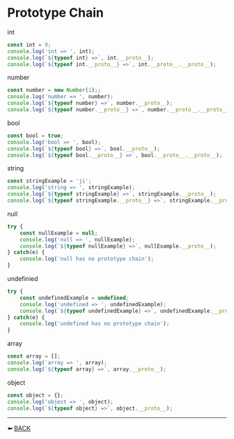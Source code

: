 # Prototype Chain

int

```javascript
const int = 9;
console.log('int => ', int);
console.log(`${typeof int} =>`, int.__proto__);
console.log(`${typeof int.__proto__} =>`, int.__proto__.__proto__);
```

number

```javascript
const number = new Number(1);;
console.log('number => ', number);
console.log(`${typeof number} =>`, number.__proto__);
console.log(`${typeof number.__proto__} =>`, number.__proto__.__proto__);
```

bool
```javascript
const bool = true;
console.log('bool => ', bool);
console.log(`${typeof bool} =>`, bool.__proto__);
console.log(`${typeof bool.__proto__} =>`, bool.__proto__.__proto__);
```
string
```javascript
const stringExample = 'ji';
console.log('string => ', stringExample);
console.log(`${typeof stringExample} =>`, stringExample.__proto__);
console.log(`${typeof stringExample.__proto__} =>`, stringExample.__proto__.__proto__);
```

null
```javascript
try {
    const nullExample = null;
    console.log('null => ', nullExample);
    console.log(`${typeof nullExample} =>`, nullExample.__proto__);
} catch(e) {
    console.log('null has no prototype chain');
}
```

undefinied

```javascript
try {
    const undefinedExample = undefined;
    console.log('undefined => ', undefinedExample);
    console.log(`${typeof undefinedExample} =>`, undefinedExample.__proto__);
} catch(e) {
    console.log('undefined has no prototype chain');
}
```

array

```javascript
const array = [];
console.log('array => ', array);
console.log(`${typeof array} =>`, array.__proto__);
```

object
```javascript
const object = {};
console.log('object => ', object);
console.log(`${typeof object} =>`, object.__proto__);
```

---

:arrow_left: [BACK](../README.md)